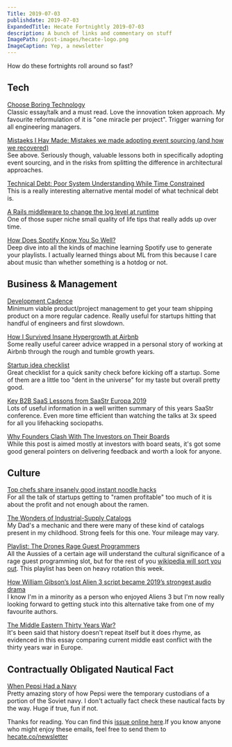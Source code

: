 ```yaml
---
Title: 2019-07-03
publishdate: 2019-07-03
ExpandedTitle: Hecate Fortnightly 2019-07-03
description: A bunch of links and commentary on stuff
ImagePath: /post-images/hecate-logo.png
ImageCaption: Yep, a newsletter
---
```

How do these fortnights roll around so fast?

## Tech

[Choose Boring Technology](http://boringtechnology.club/)<br>
Classic essay/talk and a must read. Love the innovation token approach. My favourite reformulation of it is "one miracle per project". Trigger warning for all engineering managers.

[Mistaeks I Hav Made: Mistakes we made adopting event sourcing (and how we recovered)](http://natpryce.com/articles/000819.html)<br>
See above. Seriously though, valuable lessons both in specifically adopting event sourcing, and in the risks from splitting the difference in architectural approaches.

[Technical Debt: Poor System Understanding While Time Constrained](https://medium.com/dm03514-tech-blog/technical-debt-poor-system-understanding-while-time-constrained-66385d110498)<br>
This is a really interesting alternative mental model of what technical debt is.

[A Rails middleware to change the log level at runtime](https://nebulab.it/blog/rails-middleware-change-log-level/)<br>
One of those super niche small quality of life tips that really adds up over time.

[How Does Spotify Know You So Well?](https://medium.com/s/story/spotifys-discover-weekly-how-machine-learning-finds-your-new-music-19a41ab76efe)<br>
Deep dive into all the kinds of machine learning Spotify use to generate your playlists. I actually learned things about ML from this because I care about music than whether something is a hotdog or not.

## Business & Management

[Development Cadence](https://medium.com/@msquinn/development-cadence-bf98b0e56906)<br>
Minimum viable product/project management to get your team shipping product on a more regular cadence. Really useful for startups hitting that handful of engineers and first slowdown.

[How I Survived Insane Hypergrowth at Airbnb](https://www.nea.com/blog/how-i-survived-insane-hypergrowth-at-airbnb)<br>
Some really useful career advice wrapped in a personal story of working at Airbnb through the rough and tumble growth years.

[Startup idea checklist](https://www.defmacro.org/2019/03/26/startup-checklist.html)<br>
Great checklist for a quick sanity check before kicking off a startup. Some of them are a little too "dent in the universe" for my taste but overall pretty good.

[Key B2B SaaS Lessons from SaaStr Europa 2019](https://blog.usejournal.com/key-b2b-saas-lessons-from-saastr-europa-2019-c808d91129d5)<br>
Lots of useful information in a well written summary of this years SaaStr conference. Even more time efficient than watching the talks at 3x speed for all you lifehacking sociopaths.

[Why Founders Clash With The Investors on Their Boards](https://medium.com/startup-grind/why-founders-clash-with-the-investors-on-their-boards-8d2d1f121ad1?_hsenc=p2ANqtz--OVofLPoHerXJ2-3i8mWfSj8ynt1llOAeJF0CC7wsSeZCXUU8Niibe-pLVRrBYazU_k1nzftrjj7vqTpaylZPqS8vmJA&_hsmi=73885634)<br>
While this post is aimed mostly at investors with board seats, it's got some good general pointers on delivering feedback and worth a look for anyone.

## Culture

[Top chefs share insanely good instant noodle hacks](https://amp.delicious.com.au/food-files/how-to/article/top-chefs-share-insanely-good-instant-noodle-hacks/j4n6ozub)<br>
For all the talk of startups getting to "ramen profitable" too much of it is about the profit and not enough about the ramen.

[The Wonders of Industrial-Supply Catalogs](https://www.theparisreview.org/blog/2014/07/15/power-tools/)<br>
My Dad's a mechanic and there were many of these kind of catalogs present in my childhood. Strong feels for this one. Your mileage may vary.

[Playlist: The Drones Rage Guest Programmers](https://a1000mistakes.wordpress.com/2016/06/05/play-list-the-drones-rage-guest-programmers/)<br>
All the Aussies of a certain age will understand the cultural significance of a rage guest programming slot, but for the rest of you [wikipedia will sort you out](https://en.wikipedia.org/wiki/Rage_(TV_program)#Guest_programmers). This playlist has been on heavy rotation this week.

[How William Gibson’s lost Alien 3 script became 2019’s strongest audio drama](https://www.theverge.com/platform/amp/2019/6/24/18700951/william-gibson-alien-3-script-audio-drama-michael-biehn-hicks-ripley-lance-henriksen)<br>
I know I'm in a minority as a person who enjoyed Aliens 3 but I'm now really looking forward to getting stuck into this alternative take from one of my favourite authors.

[The Middle Eastern Thirty Years War?](http://noahpinionblog.blogspot.com/2019/06/the-middle-eastern-thirty-years-war.html)<br>
It's been said that history doesn't repeat itself but it does rhyme, as evidenced in this essay comparing current middle east conflict with the thirty years war in Europe.

## Contractually Obligated Nautical Fact

[When Pepsi Had a Navy](https://lflank.wordpress.com/2019/06/25/when-pepsi-had-a-navy/)<br>
Pretty amazing story of how Pepsi were the temporary custodians of a portion of the Soviet navy. I don't actually fact check these nautical facts by the way. Huge if true, fun if not.

Thanks for reading. You can find this [issue online here](https://hecate.co/newsletter/2019-07-03).If you know anyone who might enjoy these emails, feel free to send them to [hecate.co/newsletter](https://hecate.co/newsletter/)
